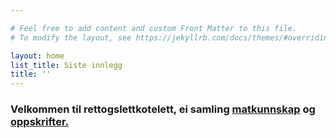 ```yaml
---

# Feel free to add content and custom Front Matter to this file.
# To modify the layout, see https://jekyllrb.com/docs/themes/#overriding-theme-defaults

layout: home
list_title: Siste innlegg
title: ''
---
```


### Velkommen til rettogslettkotelett, ei samling [matkunnskap](./pages/kunnskap.md) og [oppskrifter.](./pages/oppskrifter.md)

